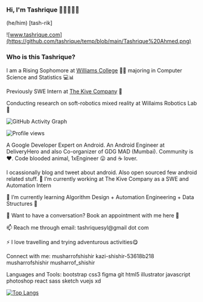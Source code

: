 ### Hi, I'm Tashrique 👋🏻👨🏻‍💻
(he/him) [tash-rik]

![www.tashrique.com](https://github.com/tashrique/temp/blob/main/Tashrique%20Ahmed.png)


### Who is this Tashrique?

I am a Rising Sophomore at [Williams College](https://www.williams.edu) 💜🐮 majoring in Computer Science and Statistics 💻📊

Previously SWE Intern at [The Kive Company](https://www.artkiveapp.com) 🎨

Conducting research on soft-robotics mixed reality at Willaims Robotics Lab 🤖

![GitHub Activity Graph](https://activity-graph.herokuapp.com/graph?username=tj)  

![Profile views](https://gpvc.arturio.dev/tj)  


A Google Developer Expert on Android. An Android Engineer at DeliveryHero and also Co-organizer of GDG MAD (Mumbai). Community is ❤️. Code blooded animal, 1xEngineer 😛 and ☕ lover.

I ocassionally blog and tweet about android. Also open sourced few android related stuff.
🔭 I’m currently working at The Kive Company as a SWE and Automation Intern

🌱 I’m currently learning Algorithm Design + Automation Engineering + Data Structures 🐸

💬 Want to have a conversation? Book an appointment with me here 👀

📫 Reach me through email: tashriquesyl@gmail dot com

⚡ I love travelling and trying adventurous activities😋

Connect with me:
musharrofshishir kazi-shishir-53618b218 musharrofshishir musharrof_shishir

Languages and Tools:
bootstrap css3 figma git html5 illustrator javascript photoshop react sass sketch vuejs xd

[![Top Langs](https://github-readme-stats.vercel.app/api/top-langs/?username=tashrique)](https://github.com/tashrique/github-readme-stats)
